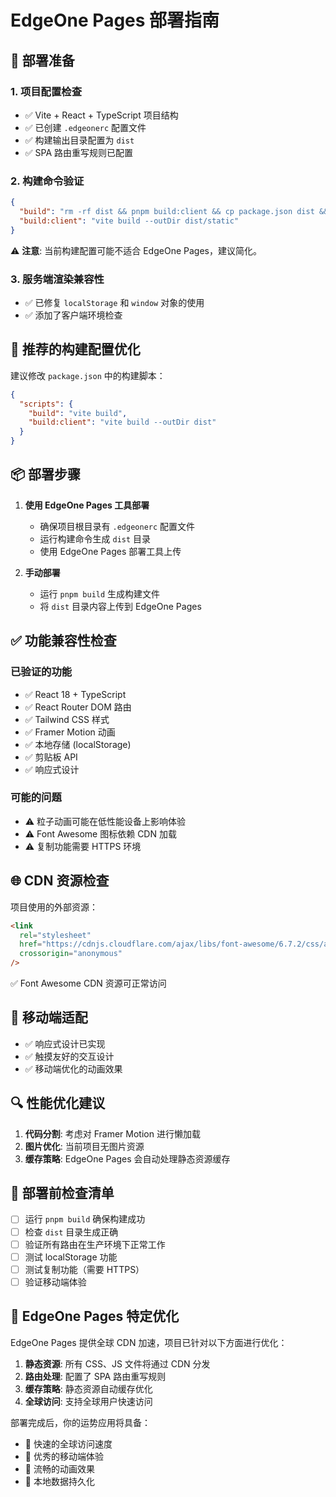 # EdgeOne Pages 部署指南

## 🚀 部署准备

### 1. 项目配置检查
- ✅ Vite + React + TypeScript 项目结构
- ✅ 已创建 `.edgeonerc` 配置文件
- ✅ 构建输出目录配置为 `dist`
- ✅ SPA 路由重写规则已配置

### 2. 构建命令验证
```json
{
  "build": "rm -rf dist && pnpm build:client && cp package.json dist && touch dist/build.flag",
  "build:client": "vite build --outDir dist/static"
}
```

⚠️ **注意**: 当前构建配置可能不适合 EdgeOne Pages，建议简化。

### 3. 服务端渲染兼容性
- ✅ 已修复 `localStorage` 和 `window` 对象的使用
- ✅ 添加了客户端环境检查

## 🔧 推荐的构建配置优化

建议修改 `package.json` 中的构建脚本：

```json
{
  "scripts": {
    "build": "vite build",
    "build:client": "vite build --outDir dist"
  }
}
```

## 📦 部署步骤

1. **使用 EdgeOne Pages 工具部署**
   - 确保项目根目录有 `.edgeonerc` 配置文件
   - 运行构建命令生成 `dist` 目录
   - 使用 EdgeOne Pages 部署工具上传

2. **手动部署**
   - 运行 `pnpm build` 生成构建文件
   - 将 `dist` 目录内容上传到 EdgeOne Pages

## ✅ 功能兼容性检查

### 已验证的功能
- ✅ React 18 + TypeScript
- ✅ React Router DOM 路由
- ✅ Tailwind CSS 样式
- ✅ Framer Motion 动画
- ✅ 本地存储 (localStorage)
- ✅ 剪贴板 API
- ✅ 响应式设计

### 可能的问题
- ⚠️ 粒子动画可能在低性能设备上影响体验
- ⚠️ Font Awesome 图标依赖 CDN 加载
- ⚠️ 复制功能需要 HTTPS 环境

## 🌐 CDN 资源检查

项目使用的外部资源：
```html
<link
  rel="stylesheet"
  href="https://cdnjs.cloudflare.com/ajax/libs/font-awesome/6.7.2/css/all.min.css"
  crossorigin="anonymous"
/>
```

✅ Font Awesome CDN 资源可正常访问

## 📱 移动端适配

- ✅ 响应式设计已实现
- ✅ 触摸友好的交互设计
- ✅ 移动端优化的动画效果

## 🔍 性能优化建议

1. **代码分割**: 考虑对 Framer Motion 进行懒加载
2. **图片优化**: 当前项目无图片资源
3. **缓存策略**: EdgeOne Pages 会自动处理静态资源缓存

## 🚨 部署前检查清单

- [ ] 运行 `pnpm build` 确保构建成功
- [ ] 检查 `dist` 目录生成正确
- [ ] 验证所有路由在生产环境下正常工作
- [ ] 测试 localStorage 功能
- [ ] 测试复制功能（需要 HTTPS）
- [ ] 验证移动端体验

## 🎯 EdgeOne Pages 特定优化

EdgeOne Pages 提供全球 CDN 加速，项目已针对以下方面进行优化：

1. **静态资源**: 所有 CSS、JS 文件将通过 CDN 分发
2. **路由处理**: 配置了 SPA 路由重写规则
3. **缓存策略**: 静态资源自动缓存优化
4. **全球访问**: 支持全球用户快速访问

部署完成后，你的运势应用将具备：
- 🚀 快速的全球访问速度
- 📱 优秀的移动端体验  
- 🎨 流畅的动画效果
- 💾 本地数据持久化